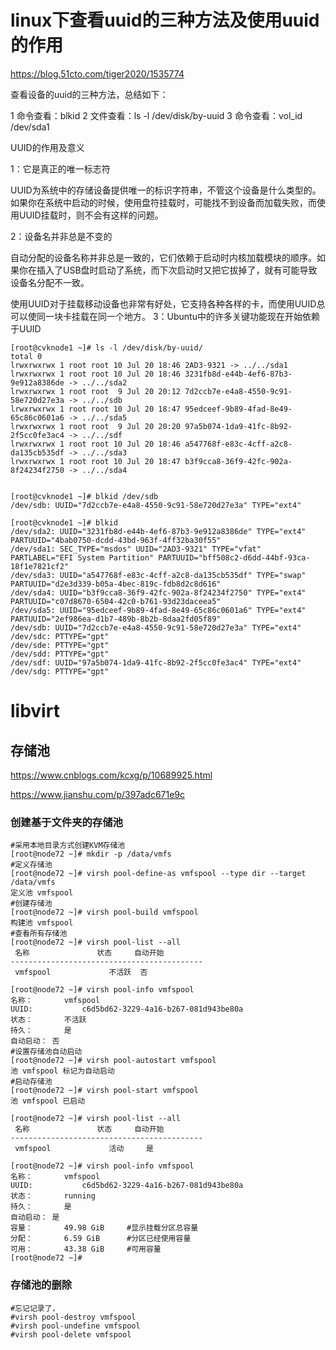 # linux下查看uuid的三种方法及使用uuid的作用

https://blog.51cto.com/tiger2020/1535774

查看设备的uuid的三种方法，总结如下：

1 命令查看：blkid
2 文件查看：ls -l /dev/disk/by-uuid
3 命令查看：vol_id /dev/sda1

UUID的作用及意义

1：它是真正的唯一标志符

UUID为系统中的存储设备提供唯一的标识字符串，不管这个设备是什么类型的。如果你在系统中启动的时候，使用盘符挂载时，可能找不到设备而加载失败，而使用UUID挂载时，则不会有这样的问题。

2：设备名并非总是不变的

自动分配的设备名称并非总是一致的，它们依赖于启动时内核加载模块的顺序。如果你在插入了USB盘时启动了系统，而下次启动时又把它拔掉了，就有可能导致设备名分配不一致。

使用UUID对于挂载移动设备也非常有好处，它支持各种各样的卡，而使用UUID总可以使同一块卡挂载在同一个地方。
3：Ubuntu中的许多关键功能现在开始依赖于UUID

```
[root@cvknode1 ~]# ls -l /dev/disk/by-uuid/
total 0
lrwxrwxrwx 1 root root 10 Jul 20 18:46 2AD3-9321 -> ../../sda1
lrwxrwxrwx 1 root root 10 Jul 20 18:46 3231fb8d-e44b-4ef6-87b3-9e912a8386de -> ../../sda2
lrwxrwxrwx 1 root root  9 Jul 20 20:12 7d2ccb7e-e4a8-4550-9c91-58e720d27e3a -> ../../sdb
lrwxrwxrwx 1 root root 10 Jul 20 18:47 95edceef-9b89-4fad-8e49-65c86c0601a6 -> ../../sda5
lrwxrwxrwx 1 root root  9 Jul 20 20:20 97a5b074-1da9-41fc-8b92-2f5cc0fe3ac4 -> ../../sdf
lrwxrwxrwx 1 root root 10 Jul 20 18:46 a547768f-e83c-4cff-a2c8-da135cb535df -> ../../sda3
lrwxrwxrwx 1 root root 10 Jul 20 18:47 b3f9cca8-36f9-42fc-902a-8f24234f2750 -> ../../sda4


[root@cvknode1 ~]# blkid /dev/sdb
/dev/sdb: UUID="7d2ccb7e-e4a8-4550-9c91-58e720d27e3a" TYPE="ext4"

[root@cvknode1 ~]# blkid
/dev/sda2: UUID="3231fb8d-e44b-4ef6-87b3-9e912a8386de" TYPE="ext4" PARTUUID="4bab0750-dcdd-43bd-963f-4ff32ba30f55"
/dev/sda1: SEC_TYPE="msdos" UUID="2AD3-9321" TYPE="vfat" PARTLABEL="EFI System Partition" PARTUUID="bff508c2-d6dd-44bf-93ca-18f1e7821cf2"
/dev/sda3: UUID="a547768f-e83c-4cff-a2c8-da135cb535df" TYPE="swap" PARTUUID="d2e3d339-b05a-4bec-819c-fdb8d2c8d616"
/dev/sda4: UUID="b3f9cca8-36f9-42fc-902a-8f24234f2750" TYPE="ext4" PARTUUID="c07d8670-6504-42c0-b761-93d23daceea5"
/dev/sda5: UUID="95edceef-9b89-4fad-8e49-65c86c0601a6" TYPE="ext4" PARTUUID="2ef986ea-d1b7-489b-8b2b-8daa2fd05f89"
/dev/sdb: UUID="7d2ccb7e-e4a8-4550-9c91-58e720d27e3a" TYPE="ext4"
/dev/sdc: PTTYPE="gpt"
/dev/sde: PTTYPE="gpt"
/dev/sdd: PTTYPE="gpt"
/dev/sdf: UUID="97a5b074-1da9-41fc-8b92-2f5cc0fe3ac4" TYPE="ext4"
/dev/sdg: PTTYPE="gpt"

```



# libvirt

## 存储池

https://www.cnblogs.com/kcxg/p/10689925.html

https://www.jianshu.com/p/397adc671e9c

### 创建基于文件夹的存储池

```
#采用本地目录方式创建KVM存储池
[root@node72 ~]# mkdir -p /data/vmfs
#定义存储池
[root@node72 ~]# virsh pool-define-as vmfspool --type dir --target /data/vmfs
定义池 vmfspool
#创建存储池
[root@node72 ~]# virsh pool-build vmfspool
构建池 vmfspool
#查看所有存储池
[root@node72 ~]# virsh pool-list --all
 名称               状态     自动开始
-------------------------------------------
 vmfspool             不活跃  否       

[root@node72 ~]# virsh pool-info vmfspool
名称：       vmfspool
UUID:           c6d5bd62-3229-4a16-b267-081d943be80a
状态：       不活跃
持久：       是
自动启动： 否
#设置存储池自动启动
[root@node72 ~]# virsh pool-autostart vmfspool
池 vmfspool 标记为自动启动
#启动存储池
[root@node72 ~]# virsh pool-start vmfspool
池 vmfspool 已启动

[root@node72 ~]# virsh pool-list --all
 名称               状态     自动开始
-------------------------------------------
 vmfspool             活动     是       

[root@node72 ~]# virsh pool-info vmfspool
名称：       vmfspool
UUID:           c6d5bd62-3229-4a16-b267-081d943be80a
状态：       running
持久：       是
自动启动： 是
容量：       49.98 GiB     #显示挂载分区总容量
分配：       6.59 GiB      #分区已经使用容量
可用：       43.38 GiB     #可用容量
[root@node72 ~]# 
```

### 存储池的删除

```
#忘记记录了，
#virsh pool-destroy vmfspool
#virsh pool-undefine vmfspool
#virsh pool-delete vmfspool
```

